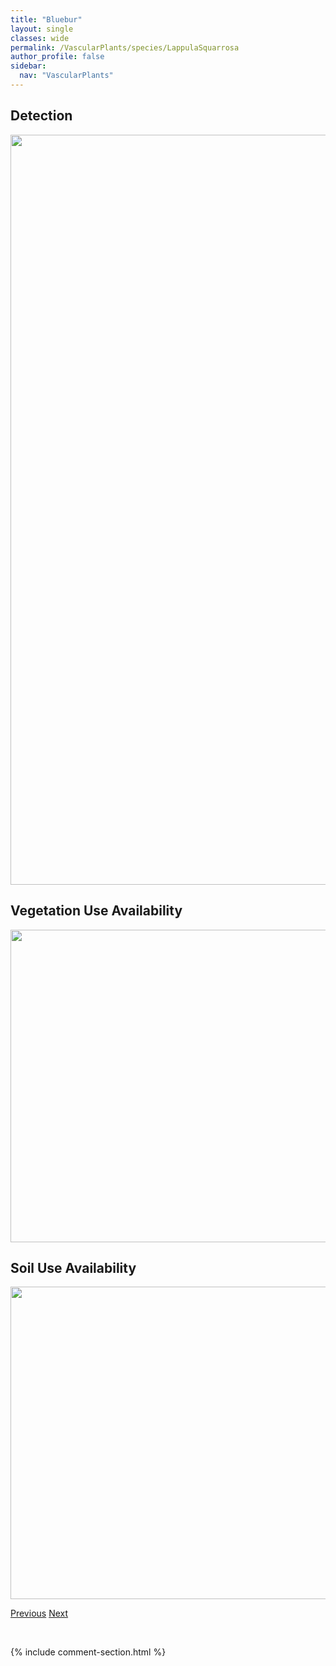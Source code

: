 ```yaml
---
title: "Bluebur"
layout: single
classes: wide
permalink: /VascularPlants/species/LappulaSquarrosa
author_profile: false
sidebar:
  nav: "VascularPlants"
---
```


<h2>Detection</h2>

<a href="https://drive.google.com/uc?export=view&id=1x3Zw5WFlFj4X84LGlvduvemmT7lsgmm2">
<img src="https://drive.google.com/uc?export=view&id=1x3Zw5WFlFj4X84LGlvduvemmT7lsgmm2" height = "1200" width = "800">
</a>


<h2>Vegetation Use Availability</h2>

<a href="https://drive.google.com/uc?export=view&id=1zS-fzyx2bA72oPYldjSP1TWnuopMRxsF">
<img src="https://drive.google.com/uc?export=view&id=1zS-fzyx2bA72oPYldjSP1TWnuopMRxsF" height = "500" width = "1000">
</a>


<h2>Soil Use Availability</h2>

<a href="https://drive.google.com/uc?export=view&id=1Fsw4NgwKt14cHIp5mWOg4Blfiu30eXu-">
<img src="https://drive.google.com/uc?export=view&id=1Fsw4NgwKt14cHIp5mWOg4Blfiu30eXu-" height = "500" width = "1000">
</a>


<a href="/DevelopmentWebsite/VascularPlants/species/LappulaOccidentalis" class="pagination--pager" title="Lappula occidentalis">Previous</a> <a href="/DevelopmentWebsite/VascularPlants/species/LarixLaricina" class="pagination--pager" title="Tamarack">Next</a>

<p>&nbsp;</p>

{% include comment-section.html %}
